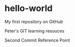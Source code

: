 # hello-world
My first repository on GitHub

Peter's GIT learning resouces

Second Commit Reference Point
